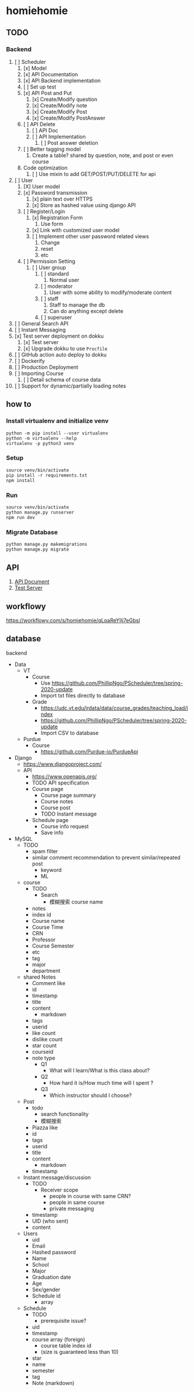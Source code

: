 # homiehomie

## TODO

### Backend

1. [ ] Scheduler
    1. [x] Model
    2. [x] API Documentation
    3. [x] API Backend implementation
    4. [ ] Set up test
    5. [x] API Post and Put
        1. [x] Create/Modify question
        2. [x] Create/Modify note
        3. [x] Create/Modify Post
        4. [x] Create/Modify PostAnswer
    6. [ ] API Delete
        1. [ ] API Doc
        2. [ ] API Implementation
            1. [ ] Post answer deletion
    6. [ ] Better tagging model
        1. Create a table? shared by question, note, and post or even course
    7. Code optimization
        1. [ ] Use mixin to add GET/POST/PUT/DELETE for api
2. [ ] User
    1. [X] User model
    2. [x] Password transmission
        1. [x] plain text over HTTPS
        2. [x] Store as hashed value using django API
    3. [ ] Register/Login
        1. [x] Registration Form
            1. Use form
        2. [x] Link with customized user model
        3. [ ] Implement other user password related views
            1. Change
            2. reset
            3. etc
    4. [ ] Permission Setting
        1. [ ] User group
            1. [ ] standard
                1. Normal user
            2. [ ] moderator
                1. User with some ability to modify/moderate content
            3. [ ] staff
                1. Staff to manage the db
                2. Can do anything except delete
            4. [ ] superuser
3. [ ] General Search API
4. [ ] Instant Messaging
5. [x] Test server deployment on dokku 
    1. [x] Test server
    2. [x] Upgrade dokku to use `Procfile`
6. [ ] GitHub action auto deploy to dokku
7. [ ] Dockerify
8. [ ] Production Deployment
9. [ ] Importing Course
    1. [ ] Detail schema of course data
10. [ ] Support for dynamic/partially loading notes 

## how to

### Install virtualenv and initialize venv
    python -m pip install --user virtualenv
    python -m virtualenv --help
    virtualenv -p python3 venv

### Setup
    source venv/bin/activate
    pip install -r requirements.txt
    npm install

### Run
    source venv/bin/activate
    python manage.py runserver
    npm run dev
    
### Migrate Database
    python manage.py makemigrations
    python manage.py migrate

## API

1. [API Document](https://app.swaggerhub.com/apis/NeX-Studio/HomieHomie/1.0.0)
2. [Test Server](http://test-homiehomie.thexyzlab.studio/)

## workflowy

https://workflowy.com/s/homiehomie/qLpaReYIIj7eGbsl

## database
backend
- Data
  - VT
    - Course
      - Use https://github.com/PhillipNgo/PScheduler/tree/spring-2020-update
      - Import txt files directly to database
    - Grade
      - https://udc.vt.edu/irdata/data/course_grades/teaching_load/index
      - https://github.com/PhillipNgo/PScheduler/tree/spring-2020-update
      - Import CSV to database
  - Purdue
    - Course
      - https://github.com/Purdue-io/PurdueApi
- Django
  - https://www.djangoproject.com/
  - API
    - https://www.openapis.org/
    - TODO API specification
    - Course page
      - Course page summary
      - Course notes
      - Course post
      - TODO Instant message
    - Schedule page
      - Course info request
      - Save info
- MySQL
  - TODO
    - spam filter
    - similar comment recommendation to prevent similar/repeated post
      - keyword
      - ML
  - course
    - TODO 
      - Search
        - 模糊搜索 course name
    - notes
    - index id
    - Course name
    - Course Time
    - CRN
    - Professor
    - Course Semester
    - etc
    - tag
    - major
    - department
  - shared Notes
    - Comment like
    - id
    - timestamp
    - title
    - content
      - markdown
    - tags
    - userid
    - like count
    - dislike count
    - star count
    - courseid
    - note type
      - Q1
        - What will I learn/What is this class about?
      - Q2
        - How hard it is/How much time will I spent ?
      - Q3
        - Which instructor should I choose?
  - Post
    - todo
      - search functionality
      - 模糊搜索
    - Piazza like
    - id
    - tags
    - userid
    - title
    - content
      - markdown
    - timestamp
  - Instant message/discussion
    - TODO
      - Receiver scope
        - people in course with same CRN?
        - people in same course
        - private messaging
    - timestamp
    - UID (who sent)
    - content
  - Users
    - uid
    - Email
    - Hashed password
    - Name
    - School
    - Major
    - Graduation date
    - Age
    - Sex/gender
    - Schedule id
      - array
  - Schedule
    - TODO
      - prerequisite issue?
    - uid
    - timestamp
    - course array (foreign)
      - course table index id
      - (size is guaranteed less than 10)
    - star
    - name
    - semester
    - tag
    - Note (markdown)
